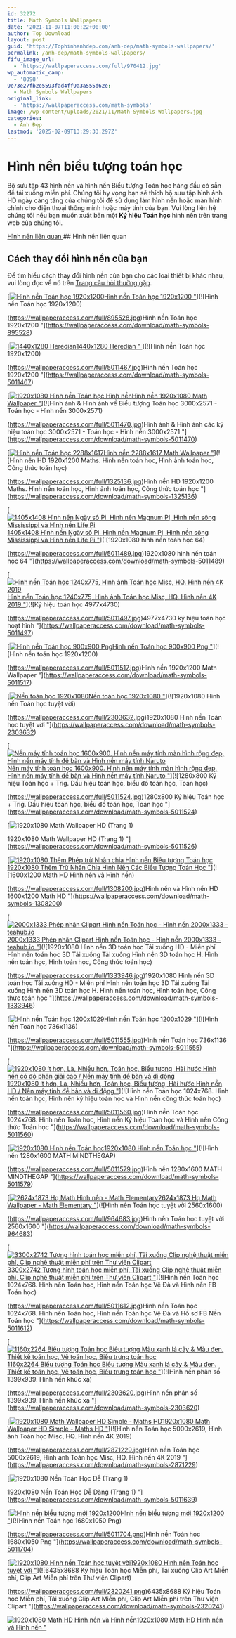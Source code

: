 ```yaml
---
id: 32272
title: Math Symbols Wallpapers
date: '2021-11-07T11:00:22+00:00'
author: Top Download
layout: post
guid: 'https://Tophinhanhdep.com/anh-dep/math-symbols-wallpapers/'
permalink: /anh-dep/math-symbols-wallpapers/
fifu_image_url:
  - 'https://wallpaperaccess.com/full/970412.jpg'
wp_automatic_camp:
  - '8098'
9e73e27fb2e5593fad4ff9a3a555d62e:
  - Math Symbols Wallpapers
original_link:
  - 'https://wallpaperaccess.com/math-symbols'
image: /wp-content/uploads/2021/11/Math-Symbols-Wallpapers.jpg
categories:
  - Ảnh Đẹp
lastmod: '2025-02-09T13:29:33.297Z'
---
```

# Hình nền biểu tượng toán học

Bộ sưu tập 43 hình nền và hình nền Biểu tượng Toán học hàng đầu có sẵn để tải xuống miễn phí. Chúng tôi hy vọng bạn sẽ thích bộ sưu tập hình ảnh HD ngày càng tăng của chúng tôi để sử dụng làm hình nền hoặc màn hình chính cho điện thoại thông minh hoặc máy tính của bạn. Vui lòng liên hệ chúng tôi nếu bạn muốn xuất bản một **Ký hiệu Toán học** hình nền trên trang web của chúng tôi.

[Hình nền liên quan ](#related) ## Hình nền liên quan

## Cách thay đổi hình nền của bạn

Để tìm hiểu cách thay đổi hình nền của bạn cho các loại thiết bị khác nhau, vui lòng đọc về nó trên [Trang câu hỏi thường gặp](https://tophinhanhdep.com/faq/).

  
[[![Hình nền Toán học 1920x1200](https://wallpaperaccess.com/full/970412.jpg)Hình nền Toán học 1920x1200 "](https://wallpaperaccess.com/download/math-symbols-970412)](![Hình nền Toán học 1920x1200)

(https://wallpaperaccess.com/full/895528.jpg)Hình nền Toán học 1920x1200 "](https://wallpaperaccess.com/download/math-symbols-895528)

[[![1440x1280 Heredian](https://wallpaperaccess.com/full/5011465.jpg)1440x1280 Heredian " ](https://wallpaperaccess.com/download/math-symbols-5011465)](![Hình nền Toán học 1920x1200)

(https://wallpaperaccess.com/full/5011467.jpg)Hình nền Toán học 1920x1200 "](https://wallpaperaccess.com/download/math-symbols-5011467)

[[![1920x1080 Hình nền Toán học Hình nền](https://wallpaperaccess.com/full/5011468.jpg)Hình nền 1920x1080 Math Wallpaper "](https://wallpaperaccess.com/download/math-symbols-5011468)](![Hình ảnh & Hình ảnh về Biểu tượng Toán học 3000x2571 - Toán học - Hình nền 3000x2571)

(https://wallpaperaccess.com/full/5011470.jpg)Hình ảnh &amp; Hình ảnh các ký hiệu toán học 3000x2571 - Toán học - Hình nền 3000x2571 "](https://wallpaperaccess.com/download/math-symbols-5011470)

[[![Hình nền Toán học 2288x1617](https://wallpaperaccess.com/full/5011473.jpg)Hình nền 2288x1617 Math Wallpaper "](https://wallpaperaccess.com/download/math-symbols-5011473)](![Hình nền HD 1920x1200 Maths.  Hình nền toán học, Hình ảnh toán học, Công thức toán học)

(https://wallpaperaccess.com/full/1325136.jpg)Hình nền HD 1920x1200 Maths. Hình nền toán học, Hình ảnh toán học, Công thức toán học "](https://wallpaperaccess.com/download/math-symbols-1325136)

[[![1405x1408 Hình nền Ngày số Pi.  Hình nền Magnum PI, Hình nền sông Mississippi và Hình nền Life Pi](https://wallpaperaccess.com/full/5011475.jpg)1405x1408 Hình nền Ngày số Pi. Hình nền Magnum PI, Hình nền sông Mississippi và Hình nền Life Pi "](https://wallpaperaccess.com/download/math-symbols-5011475)](![1920x1080 hình nền toán học 64)

(https://wallpaperaccess.com/full/5011489.jpg)1920x1080 hình nền toán học 64 "](https://wallpaperaccess.com/download/math-symbols-5011489)

[[![Hình nền Toán học 1240x775, Hình ảnh Toán học Misc, HQ.  Hình nền 4K 2019](https://wallpaperaccess.com/full/5011491.jpg)Hình nền Toán học 1240x775, Hình ảnh Toán học Misc, HQ. Hình nền 4K 2019 "](https://wallpaperaccess.com/download/math-symbols-5011491)](![Ký hiệu toán học 4977x4730)

(https://wallpaperaccess.com/full/5011497.jpg)4977x4730 ký hiệu toán học hoạt hình "](https://wallpaperaccess.com/download/math-symbols-5011497)

[[![Hình nền Toán học 900x900 Png](https://wallpaperaccess.com/full/5011513.png)Hình nền Toán học 900x900 Png "](https://wallpaperaccess.com/download/math-symbols-5011513)](![Hình nền toán học 1920x1200)

(https://wallpaperaccess.com/full/5011517.jpg)Hình nền 1920x1200 Math Wallpaper "](https://wallpaperaccess.com/download/math-symbols-5011517)

[[![Nền toán học 1920x1080](https://wallpaperaccess.com/full/5011519.png)Nền toán học 1920x1080 "](https://wallpaperaccess.com/download/math-symbols-5011519)](![1920x1080 Hình nền Toán học tuyệt vời)

(https://wallpaperaccess.com/full/2303632.jpg)1920x1080 Hình nền Toán học tuyệt vời "](https://wallpaperaccess.com/download/math-symbols-2303632)

[[![Nền máy tính toán học 1600x900.  Hình nền máy tính màn hình rộng đẹp, Hình nền máy tính để bàn và Hình nền máy tính Naruto](https://wallpaperaccess.com/full/5011520.jpg)Nền máy tính toán học 1600x900. Hình nền máy tính màn hình rộng đẹp, Hình nền máy tính để bàn và Hình nền máy tính Naruto "](https://wallpaperaccess.com/download/math-symbols-5011520)](![1280x800 Ký hiệu Toán học + Trig.  Dấu hiệu toán học, biểu đồ toán học, Toán học)

(https://wallpaperaccess.com/full/5011524.jpg)1280x800 Ký hiệu Toán học + Trig. Dấu hiệu toán học, biểu đồ toán học, Toán học "](https://wallpaperaccess.com/download/math-symbols-5011524)

[![1920x1080 Math Wallpaper HD (Trang 1)](https://wallpaperaccess.com/full/5011526.jpg)

1920x1080 Math Wallpaper HD (Trang 1) "](https://wallpaperaccess.com/download/math-symbols-5011526)

[[![1920x1080 Thêm Phép trừ Nhân chia Hình nền Biểu tượng Toán học](https://wallpaperaccess.com/full/5011544.jpg)1920x1080 Thêm Trừ Nhân Chia Hình Nền Các Biểu Tượng Toán Học "](https://wallpaperaccess.com/download/math-symbols-5011544)](![1600x1200 Math HD Hình nền và Hình nền)

(https://wallpaperaccess.com/full/1308200.jpg)Hình nền và Hình nền HD 1600x1200 Math HD "](https://wallpaperaccess.com/download/math-symbols-1308200)

[ [![2000x1333 Phép nhân Clipart Hình nền Toán học - Hình nền 2000x1333 - teahub.io](https://wallpaperaccess.com/full/5011552.png)2000x1333 Phép nhân Clipart Hình nền Toán học - Hình nền 2000x1333 - teahub.io "](https://wallpaperaccess.com/download/math-symbols-5011552)](![1920x1080 Hình nền 3D toán học Tải xuống HD - Miễn phí Hình nền toán học 3D Tải xuống Tải xuống Hình nền 3D toán học H. Hình nền toán học, Hình toán học, Công thức toán học)

(https://wallpaperaccess.com/full/1333946.jpg)1920x1080 Hình nền 3D toán học Tải xuống HD - Miễn phí Hình nền toán học 3D Tải xuống Tải xuống Hình nền 3D toán học H. Hình nền toán học, Hình toán học, Công thức toán học "](https://wallpaperaccess.com/download/math-symbols-1333946)

[[![Hình nền Toán học 1200x1029](https://wallpaperaccess.com/full/5011554.jpg)Hình nền Toán học 1200x1029 "](https://wallpaperaccess.com/download/math-symbols-5011554)](![Hình nền Toán học 736x1136)

(https://wallpaperaccess.com/full/5011555.jpg)Hình nền Toán học 736x1136 "](https://wallpaperaccess.com/download/math-symbols-5011555)

[[![1920x1080 ít hơn, Là, Nhiều hơn, Toán học, Biểu tượng, Hài hước Hình nền có độ phân giải cao / Nền máy tính để bàn và di động](https://wallpaperaccess.com/full/3946586.jpg)1920x1080 ít hơn, Là, Nhiều hơn, Toán học, Biểu tượng, Hài hước Hình nền HD / Nền máy tính để bàn và di động "](https://wallpaperaccess.com/download/math-symbols-3946586)](![Hình nền Toán học 1024x768.  Hình nền toán học, Hình nền ký hiệu toán học và Hình nền công thức toán học)

(https://wallpaperaccess.com/full/5011560.jpg)Hình nền Toán học 1024x768. Hình nền Toán học, Hình nền Ký hiệu Toán học và Hình nền Công thức Toán học "](https://wallpaperaccess.com/download/math-symbols-5011560)

[[![1920x1080 Hình nền Toán học](https://wallpaperaccess.com/full/5011562.jpg)1920x1080 Hình nền Toán học "](https://wallpaperaccess.com/download/math-symbols-5011562)](![Hình nền 1280x1600 MATH MINDTHEGAP)

(https://wallpaperaccess.com/full/5011579.jpg)Hình nền 1280x1600 MATH MINDTHEGAP "](https://wallpaperaccess.com/download/math-symbols-5011579)

[[![2624x1873 Hq Math Hình nền - Math Elementary](https://wallpaperaccess.com/full/5011592.jpg)2624x1873 Hq Math Wallpaper - Math Elementary "](https://wallpaperaccess.com/download/math-symbols-5011592)](![Hình nền Toán học tuyệt vời 2560x1600)

(https://wallpaperaccess.com/full/964683.jpg)Hình nền Toán học tuyệt vời 2560x1600 "](https://wallpaperaccess.com/download/math-symbols-964683)

[[![3300x2742 Tượng hình toán học miễn phí, Tải xuống Clip nghệ thuật miễn phí, Clip nghệ thuật miễn phí trên Thư viện Clipart](https://wallpaperaccess.com/full/5011608.jpg)3300x2742 Tượng hình toán học miễn phí, Tải xuống Clip nghệ thuật miễn phí, Clip nghệ thuật miễn phí trên Thư viện Clipart "](https://wallpaperaccess.com/download/math-symbols-5011608)](![Hình nền Toán học 1024x768.  Hình nền Toán học, Hình nền Toán học Vệ Đà và Hình nền FB Toán học)

(https://wallpaperaccess.com/full/5011612.jpg)Hình nền Toán học 1024x768. Hình nền Toán học, Hình nền Toán học Vệ Đà và Hồ sơ FB Nền Toán học "](https://wallpaperaccess.com/download/math-symbols-5011612)

[[![1160x2264 Biểu tượng Toán học Biểu tượng Màu xanh lá cây & Màu đen.  Thiết kế toán học, Vẽ toán học, Biểu trưng toán học](https://wallpaperaccess.com/full/5011618.jpg)1160x2264 Biểu tượng Toán học Biểu tượng Màu xanh lá cây &amp; Màu đen. Thiết kế toán học, Vẽ toán học, Biểu trưng toán học "](https://wallpaperaccess.com/download/math-symbols-5011618)](![Hình nền phân số 1399x939.  Hình nền khúc xạ)

(https://wallpaperaccess.com/full/2303620.jpg)Hình nền phân số 1399x939. Hình nền khúc xạ "](https://wallpaperaccess.com/download/math-symbols-2303620)

[[![1920x1080 Math Wallpaper HD Simple - Maths HD](https://wallpaperaccess.com/full/5011622.jpg)1920x1080 Math Wallpaper HD Simple - Maths HD "](https://wallpaperaccess.com/download/math-symbols-5011622)](![Hình nền Toán học 5000x2619, Hình ảnh Toán học Misc, HQ.  Hình nền 4K 2019)

(https://wallpaperaccess.com/full/2871229.jpg)Hình nền Toán học 5000x2619, Hình ảnh Toán học Misc, HQ. Hình nền 4K 2019 "](https://wallpaperaccess.com/download/math-symbols-2871229)

[![1920x1080 Nền Toán Học Dễ (Trang 1)](https://wallpaperaccess.com/full/5011639.jpg)

1920x1080 Nền Toán Học Dễ Dàng (Trang 1) "](https://wallpaperaccess.com/download/math-symbols-5011639)

[[![Hình nền biểu tượng mới 1920x1200](https://wallpaperaccess.com/full/5011692.png)Hình nền biểu tượng mới 1920x1200 "](https://wallpaperaccess.com/download/math-symbols-5011692)](![Hình nền Toán học 1680x1050 Png)

(https://wallpaperaccess.com/full/5011704.png)Hình nền Toán học 1680x1050 Png "](https://wallpaperaccess.com/download/math-symbols-5011704)

[[![1920x1080 Hình nền Toán học tuyệt vời](https://wallpaperaccess.com/full/1597962.jpg)1920x1080 Hình nền Toán học tuyệt vời "](https://wallpaperaccess.com/download/math-symbols-1597962)](![6435x8688 Ký hiệu Toán học Miễn phí, Tải xuống Clip Art Miễn phí, Clip Art Miễn phí trên Thư viện Clipart)

(https://wallpaperaccess.com/full/2320241.png)6435x8688 Ký hiệu Toán học Miễn phí, Tải xuống Clip Art Miễn phí, Clip Art Miễn phí trên Thư viện Clipart "](https://wallpaperaccess.com/download/math-symbols-2320241)

[![1920x1080 Math HD Hình nền và Hình nền](https://wallpaperaccess.com/full/2871186.png)1920x1080 Math HD Hình nền và Hình nền "](https://wallpaperaccess.com/download/math-symbols-2871186)
